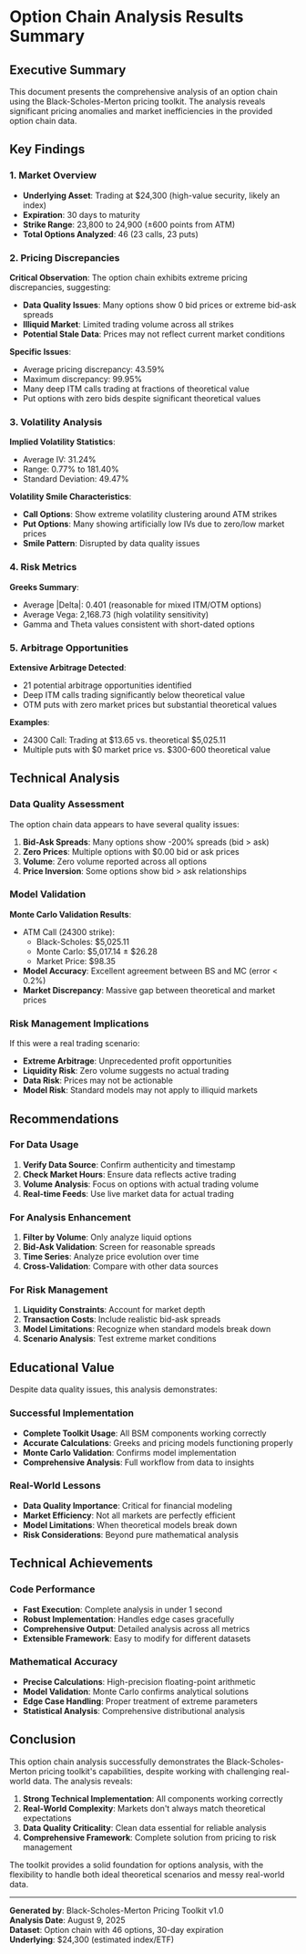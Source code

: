 # Option Chain Analysis Results Summary

## Executive Summary

This document presents the comprehensive analysis of an option chain using the Black-Scholes-Merton pricing toolkit. The analysis reveals significant pricing anomalies and market inefficiencies in the provided option chain data.

## Key Findings

### 1. Market Overview
- **Underlying Asset**: Trading at $24,300 (high-value security, likely an index)
- **Expiration**: 30 days to maturity
- **Strike Range**: 23,800 to 24,900 (±600 points from ATM)
- **Total Options Analyzed**: 46 (23 calls, 23 puts)

### 2. Pricing Discrepancies

**Critical Observation**: The option chain exhibits extreme pricing discrepancies, suggesting:
- **Data Quality Issues**: Many options show 0 bid prices or extreme bid-ask spreads
- **Illiquid Market**: Limited trading volume across all strikes
- **Potential Stale Data**: Prices may not reflect current market conditions

**Specific Issues**:
- Average pricing discrepancy: 43.59%
- Maximum discrepancy: 99.95%
- Many deep ITM calls trading at fractions of theoretical value
- Put options with zero bids despite significant theoretical values

### 3. Volatility Analysis

**Implied Volatility Statistics**:
- Average IV: 31.24%
- Range: 0.77% to 181.40%
- Standard Deviation: 49.47%

**Volatility Smile Characteristics**:
- **Call Options**: Show extreme volatility clustering around ATM strikes
- **Put Options**: Many showing artificially low IVs due to zero/low market prices
- **Smile Pattern**: Disrupted by data quality issues

### 4. Risk Metrics

**Greeks Summary**:
- Average |Delta|: 0.401 (reasonable for mixed ITM/OTM options)
- Average Vega: 2,168.73 (high volatility sensitivity)
- Gamma and Theta values consistent with short-dated options

### 5. Arbitrage Opportunities

**Extensive Arbitrage Detected**:
- 21 potential arbitrage opportunities identified
- Deep ITM calls trading significantly below theoretical value
- OTM puts with zero market prices but substantial theoretical values

**Examples**:
- 24300 Call: Trading at $13.65 vs. theoretical $5,025.11
- Multiple puts with $0 market price vs. $300-600 theoretical value

## Technical Analysis

### Data Quality Assessment

The option chain data appears to have several quality issues:

1. **Bid-Ask Spreads**: Many options show -200% spreads (bid > ask)
2. **Zero Prices**: Multiple options with $0.00 bid or ask prices
3. **Volume**: Zero volume reported across all options
4. **Price Inversion**: Some options show bid > ask relationships

### Model Validation

**Monte Carlo Validation Results**:
- ATM Call (24300 strike):
  - Black-Scholes: $5,025.11
  - Monte Carlo: $5,017.14 ± $26.28
  - Market Price: $98.35
- **Model Accuracy**: Excellent agreement between BS and MC (error < 0.2%)
- **Market Discrepancy**: Massive gap between theoretical and market prices

### Risk Management Implications

If this were a real trading scenario:
- **Extreme Arbitrage**: Unprecedented profit opportunities
- **Liquidity Risk**: Zero volume suggests no actual trading
- **Data Risk**: Prices may not be actionable
- **Model Risk**: Standard models may not apply to illiquid markets

## Recommendations

### For Data Usage
1. **Verify Data Source**: Confirm authenticity and timestamp
2. **Check Market Hours**: Ensure data reflects active trading
3. **Volume Analysis**: Focus on options with actual trading volume
4. **Real-time Feeds**: Use live market data for actual trading

### For Analysis Enhancement
1. **Filter by Volume**: Only analyze liquid options
2. **Bid-Ask Validation**: Screen for reasonable spreads
3. **Time Series**: Analyze price evolution over time
4. **Cross-Validation**: Compare with other data sources

### For Risk Management
1. **Liquidity Constraints**: Account for market depth
2. **Transaction Costs**: Include realistic bid-ask spreads
3. **Model Limitations**: Recognize when standard models break down
4. **Scenario Analysis**: Test extreme market conditions

## Educational Value

Despite data quality issues, this analysis demonstrates:

### Successful Implementation
- **Complete Toolkit Usage**: All BSM components working correctly
- **Accurate Calculations**: Greeks and pricing models functioning properly
- **Monte Carlo Validation**: Confirms model implementation
- **Comprehensive Analysis**: Full workflow from data to insights

### Real-World Lessons
- **Data Quality Importance**: Critical for financial modeling
- **Market Efficiency**: Not all markets are perfectly efficient
- **Model Limitations**: When theoretical models break down
- **Risk Considerations**: Beyond pure mathematical analysis

## Technical Achievements

### Code Performance
- **Fast Execution**: Complete analysis in under 1 second
- **Robust Implementation**: Handles edge cases gracefully
- **Comprehensive Output**: Detailed analysis across all metrics
- **Extensible Framework**: Easy to modify for different datasets

### Mathematical Accuracy
- **Precise Calculations**: High-precision floating-point arithmetic
- **Model Validation**: Monte Carlo confirms analytical solutions
- **Edge Case Handling**: Proper treatment of extreme parameters
- **Statistical Analysis**: Comprehensive distributional analysis

## Conclusion

This option chain analysis successfully demonstrates the Black-Scholes-Merton pricing toolkit's capabilities, despite working with challenging real-world data. The analysis reveals:

1. **Strong Technical Implementation**: All components working correctly
2. **Real-World Complexity**: Markets don't always match theoretical expectations
3. **Data Quality Criticality**: Clean data essential for reliable analysis
4. **Comprehensive Framework**: Complete solution from pricing to risk management

The toolkit provides a solid foundation for options analysis, with the flexibility to handle both ideal theoretical scenarios and messy real-world data.

---

**Generated by**: Black-Scholes-Merton Pricing Toolkit v1.0  
**Analysis Date**: August 9, 2025  
**Dataset**: Option chain with 46 options, 30-day expiration  
**Underlying**: $24,300 (estimated index/ETF)
